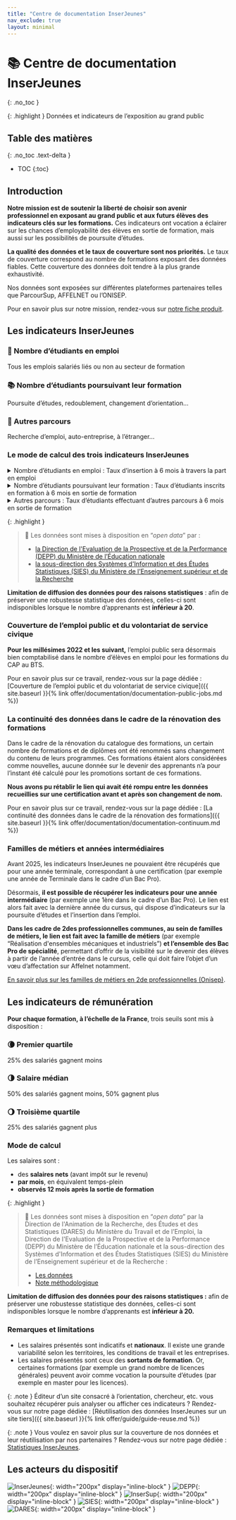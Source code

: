 ```yaml
---
title: "Centre de documentation InserJeunes"
nav_exclude: true
layout: minimal
---
```


# 📚 Centre de documentation InserJeunes

{: .no_toc }

{: .highlight }
Données et indicateurs de l’exposition au grand public

## Table des matières

{: .no_toc .text-delta }

- TOC
{:toc}

## Introduction

**Notre mission est de soutenir la liberté de choisir son avenir professionnel en exposant au grand public et aux futurs élèves des indicateurs clés sur les formations.**
Ces indicateurs ont vocation a éclairer sur les chances d’employabilité des élèves en sortie de formation, mais aussi sur les possibilités de poursuite d’études.

**La qualité des données et le taux de couverture sont nos priorités.**
Le taux de couverture correspond au nombre de formations exposant des données fiables. Cette couverture des données doit tendre à la plus grande exhaustivité.

Nos données sont exposées sur différentes plateformes partenaires telles que ParcourSup, AFFELNET ou l’ONISEP.

Pour en savoir plus sur notre mission, rendez-vous sur [notre fiche produit](https://beta.gouv.fr/startups/exposition-ij.html).

## Les indicateurs InserJeunes

### 💼 Nombre d’étudiants en emploi

Tous les emplois salariés liés ou non au secteur de formation

### 📚 Nombre d’étudiants poursuivant leur formation

Poursuite d’études, redoublement,
changement d’orientation…

### 🚗 Autres parcours

Recherche d’emploi, auto-entreprise, à l’étranger…

### Le mode de calcul des trois indicateurs InserJeunes

<details markdown="block">
<summary>Nombre d’étudiants en emploi  : Taux d’insertion à 6 mois à travers la part en emploi</summary>

**Mode de calcul :** nombre de jeunes insérés dans l’emploi / effectif total de la dernière année de formation\*

\*_les taux sont calculés sur le nombre d’élèves en année terminale sauf pour les formations en “Licence Pro” et “Master” pour lesquelles ils sont calculés sur le nombre de diplômés._

Le nombre de jeunes insérés dans l’emploi est déterminé 6 mois après la fin de leur formation. Cela consiste à dénombrer ceux pour qui une déclaration sociale nominative a été saisie par une entreprise, qui atteste que la personne est en emploi dans cette entreprise.
Ce calcul n’est pas basé sur une enquête adressée aux jeunes.
De ce fait tous **les jeunes en emploi non salarié ne sont pas pris en compte dans ce chiffre**.

**A noter :** l’ensemble de l’emploi public est couvert seulement depuis **2022**.

</details>

<details markdown="block">
<summary>Nombre d’étudiants poursuivant leur formation : Taux d’étudiants inscrits en formation à 6 mois en sortie de formation</summary>
 
**Mode de calcul** : nombre de jeunes inscrits en année N+1 / effectif total de la dernière année de formation*

\*_les taux sont calculés sur le nombre d’élèves en année terminale sauf pour les formations en “Licence Pro” et “Master” pour lesquelles ils sont calculés sur le nombre de diplômés._

Cet indicateur comptabilise le nombre d’étudiants inscrits dans une formation, qu’il s’agisse d’un autre niveau d’étude, d’un redoublement, d’une réorientation vers une nouvelle formation…
L’indicateur ne tient pas compte de la continuité dans un parcours de formation pour le moment.
Pour exemple, cet indicateur ne témoigne pas qu’un jeune qui a commencé à se former en cuisine poursuit ses études en cuisine : il peut avoir décidé de changer d’orientation et il sera comptabilisé en poursuite d’études dès lors qu’il suit une formation?

**A noter :** l’Insertion dans l’emploi, la Poursuite d’études et les autres parcours, sont comparables et la somme de leur taux atteint 100%. En effet, la base commune de calcul est l’effectif total de la terminale ou dernière année de formation.

</details>

<details markdown="block">
<summary>Autres parcours : Taux d’étudiants effectuant d’autres parcours à 6 mois en sortie de formation</summary>

**Mode de calcul** : (nombre d’effectifs total de la dernière année de formation) - (ceux qui sont en emploi ou en poursuite d’étude)\*

\*_les taux sont calculés sur le nombre d’élèves en année terminale sauf pour les formations en “Licence Pro” et “Master” pour lesquelles ils sont calculés sur le nombre de diplômés._

Il s’agit du nombre d’étudiant n’appartenant ni au taux en emploi, ni au taux en poursuite de formation. C’est-à-dire qu’il s’agit des étudiants qui n’ont pas pu être catégorisé sur une base liée à la scolarité ou une base emploi.
Ils peuvent être au chômage, en inactivité, en indépendant, parties à l’étranger, en formation privée hors contrat ou encore en service civique. Cette liste des cas possibles est non exhaustive.

**A noter :** plusieurs chantiers sont menés par nos partenaires pour qualifier les poursuites d’études et pour qualifier l’emploi après avoir suivi une formation.

</details>

{: .highlight }

> 📌 Les données sont mises à disposition en “_open data_” par :
>
> - [la Direction de l'Evaluation de la Prospective et de la Performance (DEPP) du Ministère de l’Éducation nationale](https://www.education.gouv.fr/les-donnees-de-la-depp-disponibles-en-opendata-342478)
> - [la sous-direction des Systèmes d'Information et des Études Statistiques (SIES) du Ministère de l’Enseignement supérieur et de la Recherche](https://data.enseignementsup-recherche.gouv.fr/explore/dataset/fr-esr-insersup/information/?disjunctive.source&disjunctive.reg_id&disjunctive.aca_id&disjunctive.id_paysage&disjunctive.id_paysage_actuel&disjunctive.etablissement&disjunctive.type_diplome&disjunctive.dom&disjunctive.discipli&disjunctive.sectdis&disjunctive.diplome&disjunctive.date_inser)

**Limitation de diffusion des données pour des raisons statistiques** : afin de préserver une robustesse statistique des données, celles-ci sont indisponibles lorsque le nombre d’apprenants est **inférieur à 20**.

### Couverture de l’emploi public et du volontariat de service civique

**Pour les millésimes 2022 et les suivant,** l’emploi public sera désormais bien comptabilisé dans le nombre d’élèves en emploi pour les formations du CAP au BTS.

Pour en savoir plus sur ce travail, rendez-vous sur la page dédiée : [Couverture de l’emploi public et du volontariat de service civique]({{ site.baseurl }}{% link offer/documentation/documentation-public-jobs.md %})

### La continuité des données dans le cadre de la rénovation des formations

Dans le cadre de la rénovation du catalogue des formations, un certain nombre de formations et de diplômes ont été renommés sans changement du contenu de leurs programmes. Ces formations étaient alors considérées comme nouvelles, aucune donnée sur le devenir des apprenants n’a pour l’instant été calculé pour les promotions sortant de ces formations.

**Nous avons pu rétablir le lien qui avait été rompu entre les données recueillies sur une certification avant et après son changement de nom.**

Pour en savoir plus sur ce travail, rendez-vous sur la page dédiée : [La continuité des données dans le cadre de la rénovation des formations]({{ site.baseurl }}{% link offer/documentation/documentation-continuum.md %})

### Familles de métiers et années intermédiaires

Avant 2025, les indicateurs InserJeunes ne pouvaient être récupérés que pour une année terminale, correspondant à une certification (par exemple une année de Terminale dans le cadre d’un Bac Pro).

Désormais, **il est possible de récupérer les indicateurs pour une année intermédiaire** (par exemple une 1ère dans le cadre d’un Bac Pro). Le lien est alors fait avec la dernière année du cursus, qui dispose d’indicateurs sur la poursuite d’études et l’insertion dans l’emploi.

**Dans les cadre de 2des professionnelles communes, au sein de familles de métiers, le lien est fait avec la famille de métiers** (par exemple “Réalisation d'ensembles mécaniques et industriels”) **et l’ensemble des Bac Pro de spécialité**, permettant d’offrir de la visibilité sur le devenir des élèves à partir de l’année d’entrée dans le cursus, celle qui doit faire l’objet d’un vœu d’affectation sur Affelnet notamment.

[En savoir plus sur les familles de métiers en 2de professionnelles (Onisep)](https://www.onisep.fr/formation/apres-la-3-la-voie-professionnelle/les-diplomes-de-la-voie-pro/le-bac-professionnel/les-familles-de-metiers).

## Les indicateurs de rémunération

**Pour chaque formation, à l’échelle de la France**, trois seuils sont mis à disposition :

### 🌘 Premier quartile

25% des salariés gagnent moins

### 🌗 Salaire médian

50% des salariés gagnent moins, 50% gagnent plus

### 🌖 Troisième quartile

25% des salariés gagnent plus

### Mode de calcul

Les salaires sont :

- des **salaires nets** (avant impôt sur le revenu)
- **par mois**, en équivalent temps-plein
- **observés 12 mois après la sortie de formation**

{: .highlight }

> 📌 Les données sont mises à disposition en “_open data_” par la Direction de l'Animation de la Recherche, des Études et des Statistiques (DARES) du Ministère du Travail et de l’Emploi, la Direction de l'Evaluation de la Prospective et de la Performance (DEPP) du Ministère de l’Éducation nationale et la sous-direction des Systèmes d'Information et des Études Statistiques (SIES) du Ministère de l’Enseignement supérieur et de la Recherche :
>
> - [Les données](https://www.education.gouv.fr/l-insertion-des-jeunes-apres-une-formation-en-voie-professionnelle-307956#edugouv-summary-item-6)
> - [Note méthodologique](https://www.education.gouv.fr/l-insertion-des-jeunes-apres-une-formation-en-voie-professionnelle-307956#edugouv-summary-item-2)

**Limitation de diffusion des données pour des raisons statistiques :** afin de préserver une robustesse statistique des données, celles-ci sont indisponibles lorsque le nombre d’apprenants est **inférieur à 20.**

### Remarques et limitations

- Les salaires présentés sont indicatifs et **nationaux**. Il existe une grande variabilité selon les territoires, les conditions de travail et les entreprises.
- Les salaires présentés sont ceux des **sortants de formation**. Or, certaines formations (par exemple un grand nombre de licences générales) peuvent avoir comme vocation la poursuite d’études (par exemple en master pour les licences).

{: .note }
Éditeur d’un site consacré à l’orientation, chercheur, etc. vous souhaitez récupérer puis analyser ou afficher ces indicateurs ?
Rendez-vous sur notre page dédiée : [Réutilisation des données InserJeunes sur un site tiers]({{ site.baseurl }}{% link offer/guide/guide-reuse.md %})

{: .note }
Vous voulez en savoir plus sur la couverture de nos données et leur réutilisation par nos partenaires ?
Rendez-vous sur notre page dédiée : [Statistiques InserJeunes](https://statistiques.exposition.inserjeunes.beta.gouv.fr/).

## Les acteurs du dispositif

![InserJeunes](logo-inserjeunes.png){: width="200px" display="inline-block" }
![DEPP](logo-depp.png){: width="200px" display="inline-block" }
![InserSup](logo-insersup.png){: width="200px" display="inline-block" }
![SIES](logo-sies.png){: width="200px" display="inline-block" }
![DARES](logo-dares.png){: width="200px" display="inline-block" }
